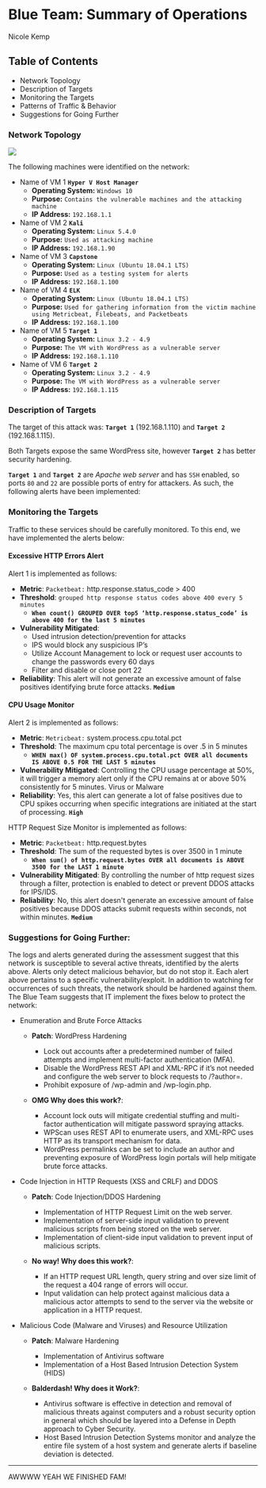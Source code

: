 # Blue Team: Summary of Operations

Nicole Kemp

## Table of Contents
- Network Topology
- Description of Targets
- Monitoring the Targets
- Patterns of Traffic & Behavior
- Suggestions for Going Further

### Network Topology
![](Screenshots%5CNetwork%20Topology.jpg)

The following machines were identified on the network:
- Name of VM 1 **`Hyper V Host Manager`**  
  - **Operating System:** `Windows 10`  
  - **Purpose:** `Contains the vulnerable machines and the attacking machine`  
  - **IP Address:** `192.168.1.1`  
- Name of VM 2 **`Kali`**  
  - **Operating System:** `Linux 5.4.0`  
  - **Purpose:** `Used as attacking machine`  
  - **IP Address:** `192.168.1.90`  
- Name of VM 3 **`Capstone`**  
  - **Operating System:** `Linux (Ubuntu 18.04.1 LTS)`  
  - **Purpose:** `Used as a testing system for alerts`  
  - **IP Address:** `192.168.1.100`  
- Name of VM 4 **`ELK`**  
  - **Operating System:** `Linux (Ubuntu 18.04.1 LTS)`  
  - **Purpose:** `Used for gathering information from the victim machine using Metricbeat, Filebeats, and Packetbeats`  
  - **IP Address:** `192.168.1.100`  
- Name of VM 5 **`Target 1`**  
  - **Operating System:** `Linux 3.2 - 4.9`  
  - **Purpose:** `The VM with WordPress as a vulnerable server`  
  - **IP Address:** `192.168.1.110`  
- Name of VM 6 **`Target 2`**  
  - **Operating System:** `Linux 3.2 - 4.9`  
  - **Purpose:** `The VM with WordPress as a vulnerable server`  
  - **IP Address:** `192.168.1.115`
### Description of Targets

The target of this attack was: **`Target 1`** (192.168.1.110) and **`Target 2`** (192.168.1.115).

Both Targets expose the same WordPress site, however **`Target 2`** has better security hardening.

**`Target 1`** and **`Target 2`** are _Apache web server_ and has `SSH` enabled, so ports `80` and `22` are possible ports of entry for attackers. As such, the following alerts have been implemented:

### Monitoring the Targets

Traffic to these services should be carefully monitored. To this end, we have implemented the alerts below:

####  Excessive HTTP Errors Alert

Alert 1 is implemented as follows:
  - **Metric**: `Packetbeat:` http.response.status_code > 400
  - **Threshold**: `grouped http response status codes above 400 every 5 minutes`  
    - **`When count() GROUPED OVER top5 ‘http.response.status_code’ is above 400 for the last 5 minutes`**
  - **Vulnerability Mitigated**:  
    - Used intrusion detection/prevention for attacks  
    - IPS would block any suspicious IP’s  
    - Utilize Account Management to lock or request user accounts to change the passwords every 60 days  
    - Filter and disable or close port 22  
  - **Reliability**: This alert will not generate an excessive amount of false positives identifying brute force attacks. **`Medium`**

#### CPU Usage Monitor
Alert 2 is implemented as follows:
 - **Metric**: `Metricbeat:` system.process.cpu.total.pct
  - **Threshold**: The maximum cpu total percentage is over .5 in 5 minutes  
    - **`WHEN max() OF system.process.cpu.total.pct OVER all documents IS ABOVE 0.5 FOR THE LAST 5 minutes`**  
  - **Vulnerability Mitigated**: Controlling the CPU usage percentage at 50%, it will trigger a memory alert only if the CPU remains at or above 50% consistently for 5 minutes. Virus or Malware
  - **Reliability**: Yes, this alert can generate a lot of false positives due to CPU spikes occurring when specific integrations are initiated at the start of processing. **`High`**  

HTTP Request Size Monitor is implemented as follows:
  - **Metric**: `Packetbeat:` http.request.bytes
  - **Threshold**: The sum of the requested bytes is over 3500 in 1 minute
    - **`When sum() of http.request.bytes OVER all documents is ABOVE 3500 for the LAST 1 minute`**
  - **Vulnerability Mitigated**: By controlling the number of http request sizes through a filter, protection is enabled to detect or prevent DDOS attacks for IPS/IDS.
  - **Reliability**: No, this alert doesn't generate an excessive amount of false positives because DDOS attacks submit requests within seconds, not within minutes. **`Medium`**


### Suggestions for Going Further:

  The logs and alerts generated during the assessment suggest that this network is susceptible to several active threats, identified by the alerts above. Alerts only detect malicious behavior, but do not stop it. Each alert above pertains to a specific vulnerability/exploit. In addition to watching for occurrences of such threats, the network should be hardened against them. The Blue Team suggests that IT implement the fixes below to protect the network:

- Enumeration and Brute Force Attacks
  - **Patch**: WordPress Hardening
    - Lock out accounts after a predetermined number of failed attempts and implement multi-factor authentication (MFA).
    - Disable the WordPress REST API and XML-RPC if it’s not needed and configure the web server to block requests to /?author=<number>.
    - Prohibit exposure of /wp-admin and /wp-login.php.

  - **OMG Why does this work?**:
    - Account lock outs will mitigate credential stuffing and multi-factor authentication will mitigate password spraying attacks.
    - WPScan uses REST API to enumerate users, and XML-RPC uses HTTP as its transport mechanism for data.
    - WordPress permalinks can be set to include an author and preventing exposure of WordPress login portals will help mitigate brute force attacks.

- Code Injection in HTTP Requests (XSS and CRLF) and DDOS
  - **Patch**: Code Injection/DDOS Hardening
    - Implementation of HTTP Request Limit on the web server.
    - Implementation of server-side input validation to prevent malicious scripts from being stored on the web server.
    - Implementation of client-side input validation to prevent input of malicious scripts.

  - **No way! Why does this work?**:
    - If an HTTP request URL length, query string and over size limit of the request a 404 range of errors will occur.
    - Input validation can help protect against malicious data a malicious actor attempts to send to the server via the website or application in a HTTP request.

- Malicious Code (Malware and Viruses) and Resource Utilization
  - **Patch**: Malware Hardening
    - Implementation of Antivirus software
    - Implementation of a Host Based Intrusion Detection System (HIDS)

  - **Balderdash! Why does it Work?**:
    - Antivirus software is effective in detection and removal of malicious threats against computers and a robust security option in general which should be layered into a Defense in Depth approach to Cyber Security.
    - Host Based Intrusion Detection Systems monitor and analyze the entire file system of a host system and generate alerts if baseline deviation is detected.  

---
  AWWWW YEAH WE FINISHED FAM!